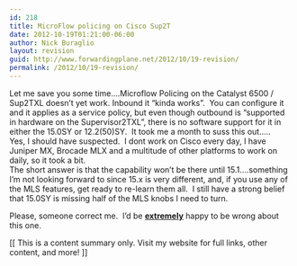 ```yaml
---
id: 218
title: MicroFlow policing on Cisco Sup2T
date: 2012-10-19T01:21:00-06:00
author: Nick Buraglio
layout: revision
guid: http://www.forwardingplane.net/2012/10/19-revision/
permalink: /2012/10/19-revision/
---
```

Let me save you some time&#8230;.Microflow Policing on the Catalyst 6500 / Sup2TXL doesn&#8217;t yet work. Inbound it &#8220;kinda works&#8221;.  You can configure it and it applies as a service policy, but even though outbound is &#8220;supported in hardware on the Supervisor2TXL&#8221;, there is no software support for it in either the 15.0SY or 12.2(50)SY.  It took me a month to suss this out&#8230;..  
Yes, I should have suspected.  I dont work on Cisco every day, I have Juniper MX, Brocade MLX and a multitude of other platforms to work on daily, so it took a bit.  
The short answer is that the capability won&#8217;t be there until 15.1&#8230;.something I&#8217;m not looking forward to since 15.x is very different, and, if you use any of the MLS features, get ready to re-learn them all.  I still have a strong belief that 15.0SY is missing half of the MLS knobs I need to turn. 

Please, someone correct me.  I&#8217;d be **<u>extremely</u>** happy to be wrong about this one.  

<div>
  [[ This is a content summary only. Visit my website for full links, other content, and more! ]]
</div>